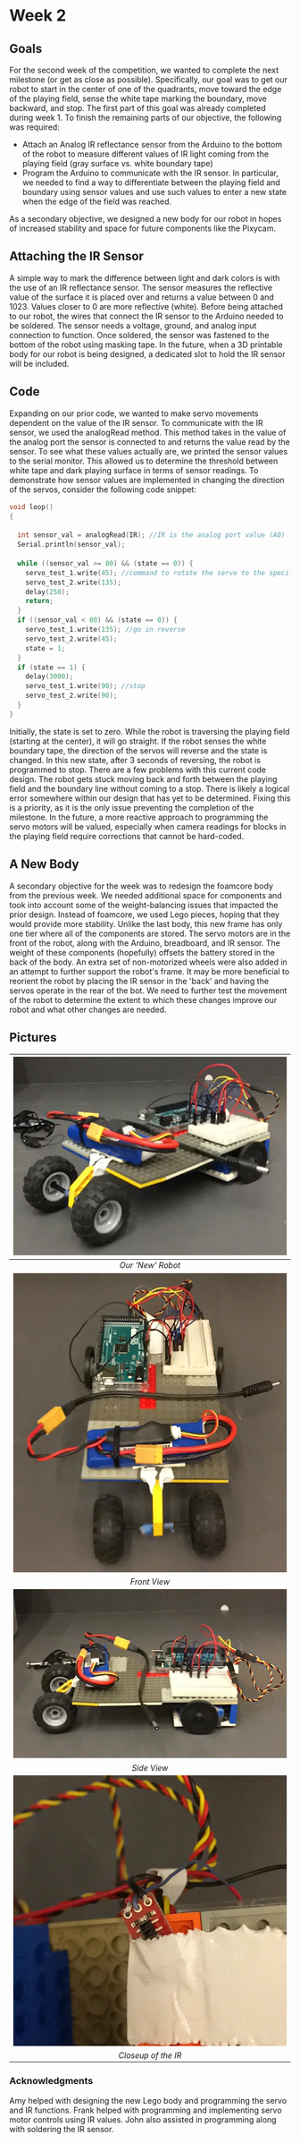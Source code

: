 # Week 2

## Goals
For the second week of the competition, we wanted to complete the next milestone (or get as close as possible). Specifically, our goal was to get our robot to start in the center of one of the quadrants, move toward the edge of the playing field, sense the white tape marking the boundary, move backward, and stop. The first part of this goal was already completed during week 1. To finish the remaining parts of our objective, the following was required:
* Attach an Analog IR reflectance sensor from the Arduino to the bottom of the robot to measure different values of IR light coming from the playing field (gray surface vs. white boundary tape)
* Program the Arduino to communicate with the IR sensor. In particular, we needed to find a way to differentiate between the playing field and boundary using sensor values and use such values to enter a new state when the edge of the field was reached.

As a secondary objective, we designed a new body for our robot in hopes of increased stability and space for future components like the Pixycam.

## Attaching the IR Sensor
A simple way to mark the difference between light and dark colors is with the use of an IR reflectance sensor. The sensor measures the reflective value of the surface it is placed over and returns a value between 0 and 1023. Values closer to 0 are more reflective (white). Before being attached to our robot, the wires that connect the IR sensor to the Arduino needed to be soldered. The sensor needs a voltage, ground, and analog input connection to function. Once soldered, the sensor was fastened to the bottom of the robot using masking tape. In the future, when a 3D printable body for our robot is being designed, a dedicated slot to hold the IR sensor will be included.

## Code
Expanding on our prior code, we wanted to make servo movements dependent on the value of the IR sensor. To communicate with the IR sensor, we used the analogRead method. This method takes in the value of the analog port the sensor is connected to and returns the value read by the sensor. To see what these values actually are, we printed the sensor values to the serial monitor. This allowed us to determine the threshold between white tape and dark playing surface in terms of sensor readings. To demonstrate how sensor values are implemented in changing the direction of the servos, consider the following code snippet:
```c++
void loop()
{

  int sensor_val = analogRead(IR); //IR is the analog port value (A0)
  Serial.println(sensor_val);

  while ((sensor_val >= 80) && (state == 0)) {
    servo_test_1.write(45); //command to rotate the servo to the specified angle
    servo_test_2.write(135);
    delay(250);
    return;
  }
  if ((sensor_val < 80) && (state == 0)) {
    servo_test_1.write(135); //go in reverse
    servo_test_2.write(45);
    state = 1;
  }
  if (state == 1) {
    delay(3000);
    servo_test_1.write(90); //stop
    servo_test_2.write(90);
  }
}
```
Initially, the state is set to zero. While the robot is traversing the playing field (starting at the center), it will go straight. If the robot senses the white boundary tape, the direction of the servos will reverse and the state is changed. In this new state, after 3 seconds of reversing, the robot is programmed to stop. There are a few problems with this current code design. The robot gets stuck moving back and forth between the playing field and the boundary line without coming to a stop. There is likely a logical error somewhere within our design that has yet to be determined. Fixing this is a priority, as it is the only issue preventing the completion of the milestone. In the future, a more reactive approach to programming the servo motors will be valued, especially when camera readings for blocks in the playing field require corrections that cannot be hard-coded.

## A New Body
A secondary objective for the week was to redesign the foamcore body from the previous week. We needed additional space for components and took into account some of the weight-balancing issues that impacted the prior design. Instead of foamcore, we used Lego pieces, hoping that they would provide more stability. Unlike the last body, this new frame has only one tier where all of the components are stored. The servo motors are in the front of the robot, along with the Arduino, breadboard, and IR sensor. The weight of these components (hopefully) offsets the battery stored in the back of the body. An extra set
of non-motorized wheels were also added in an attempt to further support the robot's frame. It may be more beneficial to reorient the robot by placing the IR sensor in the 'back' and having the servos operate in the rear of the bot. We need to further test the movement of the robot to determine the extent to which these changes improve our robot and what other changes are needed.

## Pictures
|![Our 'New' Robot](images/week2/newbot.jpg "Our Robot")
|:--:|
| *Our 'New' Robot* |
|![Front View](images/week2/frontview.jpg "Front View")
| *Front View* |
|![Side View](images/week2/sideview.jpg "Side View")
| *Side View* |
|![Closeup of the IR](images/week2/IR.jpg "Closeup of the IR")
| *Closeup of the IR* |

### Acknowledgments
Amy helped with designing the new Lego body and programming the servo and IR functions.
Frank helped with programming and implementing servo motor controls using IR values.
John also assisted in programming along with soldering the IR sensor.
